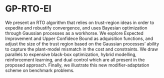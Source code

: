 # GP-RTO-EI
 We present an RTO algorithm that relies on trust-region ideas in order to expedite and robustify convergence, and uses Bayesian optimization through Gaussian processes as a workhorse. We explore Expected Improvement and Upper Confidece Bound as adquisition functions, and adjust the size of the trust region based on the Gaussian processes’ ability to capture the plant-model mismatch in the cost and constraints. We draw parallels to expensive black-box optimization, hybrid modelling, reinforcement learning, and dual control which are all present in the proposed approach. Finally, we illustrate this new modifier-adaptation scheme on benchmark problems.
